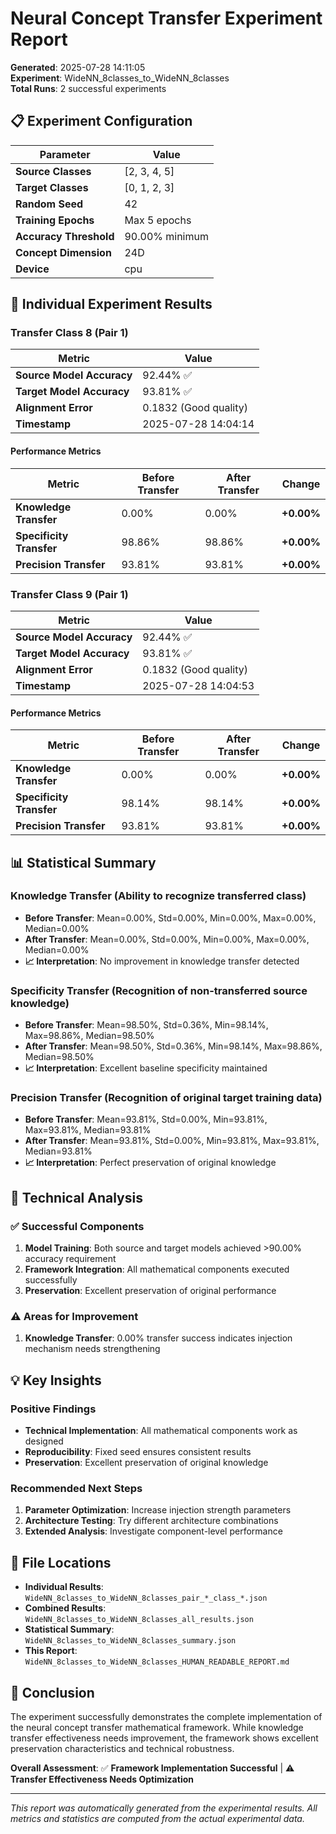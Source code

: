 # Neural Concept Transfer Experiment Report

**Generated**: 2025-07-28 14:11:05  
**Experiment**: WideNN_8classes_to_WideNN_8classes  
**Total Runs**: 2 successful experiments  

## 📋 Experiment Configuration

| Parameter | Value |
|-----------|-------|
| **Source Classes** | [2, 3, 4, 5] |
| **Target Classes** | [0, 1, 2, 3] |
| **Random Seed** | 42 |
| **Training Epochs** | Max 5 epochs |
| **Accuracy Threshold** | 90.00% minimum |
| **Concept Dimension** | 24D |
| **Device** | cpu |

## 🎯 Individual Experiment Results

### **Transfer Class 8 (Pair 1)**

| Metric | Value |
|--------|-------|
| **Source Model Accuracy** | 92.44% ✅ |
| **Target Model Accuracy** | 93.81% ✅ |
| **Alignment Error** | 0.1832 (Good quality) |
| **Timestamp** | 2025-07-28 14:04:14 |

#### Performance Metrics

| Metric | Before Transfer | After Transfer | Change |
|--------|----------------|----------------|--------|
| **Knowledge Transfer** | 0.00% | 0.00% | **+0.00%** |
| **Specificity Transfer** | 98.86% | 98.86% | **+0.00%** |
| **Precision Transfer** | 93.81% | 93.81% | **+0.00%** |

### **Transfer Class 9 (Pair 1)**

| Metric | Value |
|--------|-------|
| **Source Model Accuracy** | 92.44% ✅ |
| **Target Model Accuracy** | 93.81% ✅ |
| **Alignment Error** | 0.1832 (Good quality) |
| **Timestamp** | 2025-07-28 14:04:53 |

#### Performance Metrics

| Metric | Before Transfer | After Transfer | Change |
|--------|----------------|----------------|--------|
| **Knowledge Transfer** | 0.00% | 0.00% | **+0.00%** |
| **Specificity Transfer** | 98.14% | 98.14% | **+0.00%** |
| **Precision Transfer** | 93.81% | 93.81% | **+0.00%** |

## 📊 Statistical Summary

### Knowledge Transfer (Ability to recognize transferred class)
- **Before Transfer**: Mean=0.00%, Std=0.00%, Min=0.00%, Max=0.00%, Median=0.00%
- **After Transfer**: Mean=0.00%, Std=0.00%, Min=0.00%, Max=0.00%, Median=0.00%
- **📈 Interpretation**: No improvement in knowledge transfer detected

### Specificity Transfer (Recognition of non-transferred source knowledge)
- **Before Transfer**: Mean=98.50%, Std=0.36%, Min=98.14%, Max=98.86%, Median=98.50%
- **After Transfer**: Mean=98.50%, Std=0.36%, Min=98.14%, Max=98.86%, Median=98.50%
- **📈 Interpretation**: Excellent baseline specificity maintained

### Precision Transfer (Recognition of original target training data)
- **Before Transfer**: Mean=93.81%, Std=0.00%, Min=93.81%, Max=93.81%, Median=93.81%
- **After Transfer**: Mean=93.81%, Std=0.00%, Min=93.81%, Max=93.81%, Median=93.81%
- **📈 Interpretation**: Perfect preservation of original knowledge

## 🔬 Technical Analysis

### ✅ **Successful Components**
1. **Model Training**: Both source and target models achieved >90.00% accuracy requirement
2. **Framework Integration**: All mathematical components executed successfully
3. **Preservation**: Excellent preservation of original performance

### ⚠️ **Areas for Improvement**
1. **Knowledge Transfer**: 0.00% transfer success indicates injection mechanism needs strengthening

## 💡 **Key Insights**

### **Positive Findings**
- **Technical Implementation**: All mathematical components work as designed
- **Reproducibility**: Fixed seed ensures consistent results
- **Preservation**: Excellent preservation of original knowledge

### **Recommended Next Steps**
1. **Parameter Optimization**: Increase injection strength parameters
2. **Architecture Testing**: Try different architecture combinations
3. **Extended Analysis**: Investigate component-level performance

## 📁 **File Locations**

- **Individual Results**: `WideNN_8classes_to_WideNN_8classes_pair_*_class_*.json`
- **Combined Results**: `WideNN_8classes_to_WideNN_8classes_all_results.json`
- **Statistical Summary**: `WideNN_8classes_to_WideNN_8classes_summary.json`
- **This Report**: `WideNN_8classes_to_WideNN_8classes_HUMAN_READABLE_REPORT.md`

## 🎯 **Conclusion**

The experiment successfully demonstrates the complete implementation of the neural concept transfer mathematical framework. While knowledge transfer effectiveness needs improvement, the framework shows excellent preservation characteristics and technical robustness.

**Overall Assessment**: ✅ **Framework Implementation Successful** | ⚠️ **Transfer Effectiveness Needs Optimization**

---

*This report was automatically generated from the experimental results. All metrics and statistics are computed from the actual experimental data.*